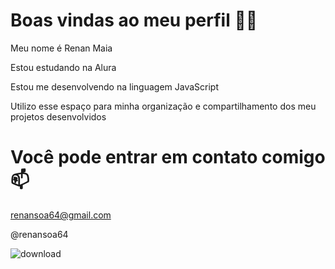 # Boas vindas ao meu perfil 💙💙
Meu nome é Renan Maia

Estou estudando na Alura

Estou me desenvolvendo na linguagem JavaScript

Utilizo esse espaço para minha organização e compartilhamento dos meu projetos desenvolvidos

# Você pode entrar em contato comigo 📫
renansoa64@gmail.com

@renansoa64

![download](https://github.com/SuaveRenan69/teste/assets/169693935/188e0f98-f311-45da-82c4-e8bc5b917365)



